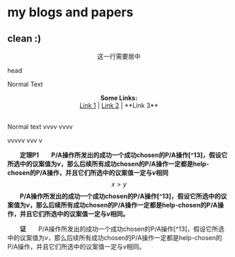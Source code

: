 # my blogs and papers

## clean :)

<center>这一行需要居中</center>

head

Normal Text

<p align="center">
  <b>Some Links:</b><br>
  <a href="#">Link 1</a> |
  <a href="#">Link 2</a> |
  **Link 3**
  <br><br>
</p>

Normal text
vvvv
vvvv


vvvvv
vvv
v

&emsp;&emsp;**定理P1&emsp;&emsp;P/A操作所发出的成功一个成功chosen的P/A操作[^13]，假设它所选中的议案值为$v$，那么后续所有成功chosen的P/A操作一定都是help-chosen的P/A操作，并且它们所选中的议案值一定与$v$相同**
$$
x>y
$$
&emsp;&emsp;**P/A操作所发出的成功一个成功chosen的P/A操作[^13]，假设它所选中的议案值为$v$，那么后续所有成功chosen的P/A操作一定都是help-chosen的P/A操作，并且它们所选中的议案值一定与$v$相同。**

&emsp;&emsp;**证**&emsp;&emsp;P/A操作所发出的成功一个成功chosen的P/A操作[^13]，假设它所选中的议案值为$v$，那么后续所有成功chosen的P/A操作一定都是help-chosen的P/A操作，并且它们所选中的议案值一定与$v$相同。
